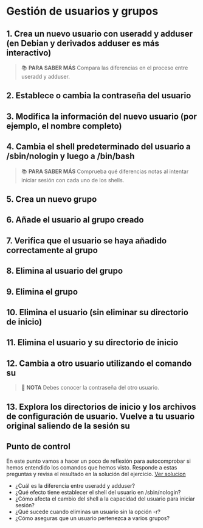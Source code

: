 # Gestión de usuarios y grupos

## 1. Crea un nuevo usuario con useradd y adduser (en Debian y derivados adduser es más interactivo)

> :books: **PARA SABER MÁS** Compara las diferencias en el proceso entre useradd y adduser.

## 2. Establece o cambia la contraseña del usuario

## 3. Modifica la información del nuevo usuario (por ejemplo, el nombre completo)

## 4. Cambia el shell predeterminado del usuario a /sbin/nologin y luego a /bin/bash

> :books: **PARA SABER MÁS** Comprueba qué diferencias notas al intentar iniciar sesión con cada uno de los shells.

## 5. Crea un nuevo grupo

## 6. Añade el usuario al grupo creado

## 7. Verifica que el usuario se haya añadido correctamente al grupo

## 8. Elimina al usuario del grupo

## 9. Elimina el grupo

## 10. Elimina el usuario (sin eliminar su directorio de inicio)

## 11. Elimina el usuario y su directorio de inicio

## 12. Cambia a otro usuario utilizando el comando su

> :pencil: **NOTA** Debes conocer la contraseña del otro usuario.

## 13. Explora los directorios de inicio y los archivos de configuración de usuario. Vuelve a tu usuario original saliendo de la sesión su

## Punto de control

En este punto vamos a hacer un poco de reflexión para autocomprobar si hemos entendido los comandos que hemos visto. Responde a estas preguntas y revisa el resultado en la solución del ejercicio. [Ver solucion](soluciones/ejer02.md)

* ¿Cuál es la diferencia entre useradd y adduser?
* ¿Qué efecto tiene establecer el shell del usuario en /sbin/nologin?
* ¿Cómo afecta el cambio del shell a la capacidad del usuario para iniciar sesión?
* ¿Qué sucede cuando eliminas un usuario sin la opción -r?
* ¿Cómo aseguras que un usuario pertenezca a varios grupos?
